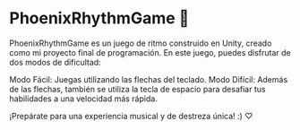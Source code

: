 # PhoenixRhythmGame 🎹

PhoenixRhythmGame es un juego de ritmo construido en Unity, creado como mi proyecto final de programación. En este juego, puedes disfrutar de dos modos de dificultad:

Modo Fácil: Juegas utilizando las flechas del teclado.
Modo Difícil: Además de las flechas, también se utiliza la tecla de espacio para desafiar tus habilidades a una velocidad más rápida.

¡Prepárate para una experiencia musical y de destreza única! :) ♡
